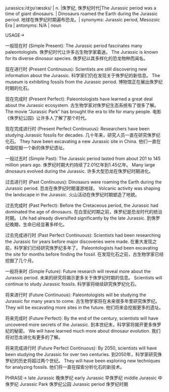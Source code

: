 jurassics:/dʒʊˈræsɪks/ | n. |侏罗纪, 侏罗纪时代|The Jurassic period was a time of giant dinosaurs. |  Dinosaurs roamed the Earth during the Jurassic period. 地球在侏罗纪时期遍布恐龙。| synonyms: Jurassic period, Mesozoic Era | antonyms: N/A | noun


USAGE->

一般现在时 (Simple Present):
The Jurassic period fascinates many paleontologists.  侏罗纪时代让许多古生物学家着迷。
The Jurassic is known for its diverse dinosaur species.  侏罗纪以其多样化的恐龙物种而闻名。

现在进行时 (Present Continuous):
Scientists are still discovering new information about the Jurassic. 科学家们仍在发现关于侏罗纪的新信息。
The museum is exhibiting fossils from the Jurassic period.  博物馆正在展出侏罗纪时期的化石。


现在完成时 (Present Perfect):
Paleontologists have learned a great deal about the Jurassic ecosystem.  古生物学家对侏罗纪生态系统有了很多了解。
The movie "Jurassic Park" has brought the era to life for many people.  电影《侏罗纪公园》让许多人了解了那个时代。


现在完成进行时 (Present Perfect Continuous):
Researchers have been studying Jurassic fossils for decades.  几十年来，研究人员一直在研究侏罗纪化石。
They have been excavating a new Jurassic site in China.  他们一直在中国挖掘一个新的侏罗纪遗址。


一般过去时 (Simple Past):
The Jurassic period lasted from about 201 to 145 million years ago.  侏罗纪时期大约持续了2.01亿年到1.45亿年。
Many large dinosaurs evolved during the Jurassic.  许多大型恐龙在侏罗纪时期进化。


过去进行时 (Past Continuous):
Dinosaurs were roaming the Earth during the Jurassic period.  恐龙在侏罗纪时期漫游地球。
Volcanic activity was shaping the landscape in the Jurassic.  火山活动在侏罗纪时期塑造了地貌。


过去完成时 (Past Perfect):
Before the Cretaceous period, the Jurassic had dominated the age of dinosaurs.  在白垩纪时期之前，侏罗纪是恐龙时代的统治时期。
Life had already diversified significantly by the late Jurassic.  到侏罗纪晚期，生命已经显著多样化。


过去完成进行时 (Past Perfect Continuous):
Scientists had been researching the Jurassic for years before major discoveries were made.  在重大发现之前，科学家们已经研究侏罗纪多年了。
Paleontologists had been excavating the site for months before finding the fossil.  在发现化石之前，古生物学家已经挖掘了几个月。


一般将来时 (Simple Future):
Future research will reveal more about the Jurassic period.  未来的研究将揭示更多关于侏罗纪时期的信息。
Scientists will continue to study Jurassic fossils. 科学家将继续研究侏罗纪化石。


将来进行时 (Future Continuous):
Paleontologists will be studying the Jurassic for many years to come.  古生物学家将在未来很多年里研究侏罗纪。
They will be excavating more sites in the future.  他们将来会挖掘更多的遗址。


将来完成时 (Future Perfect):
By the end of the century, scientists will have uncovered more secrets of the Jurassic.  到本世纪末，科学家将揭开更多侏罗纪的秘密。
We will have learned much more about dinosaur evolution. 我们将对恐龙进化有更多的了解。


将来完成进行时 (Future Perfect Continuous):
By 2050, scientists will have been studying the Jurassic for over two centuries.  到2050年，科学家研究侏罗纪的历史将超过两个世纪。
They will have been exploring new techniques for analyzing fossils. 他们将一直在探索分析化石的新技术。



PHRASE->
late Jurassic  晚侏罗纪
early Jurassic 早侏罗纪
middle Jurassic 中侏罗纪
Jurassic Park 侏罗纪公园
Jurassic period  侏罗纪时期

